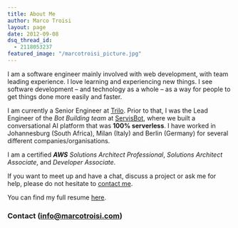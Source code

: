 ```yaml
---
title: About Me
author: Marco Troisi
layout: page
date: 2012-09-08
dsq_thread_id:
  - 2118053237
featured_image: "/marcotroisi_picture.jpg"
---
```

I am a software engineer mainly involved with web development, with team leading experience. I love learning and experiencing new things. I see software development – and technology as a whole – as a way for people to get things done more easily and faster.

I am currently a Senior Engineer at [Trilo](https://www.trilo.io). Prior to that, I was the Lead Engineer of the *Bot Building team* at [ServisBot](https://servisbot.com), where we built a conversational AI platform that was **100% serverless**. I have worked in Johannesburg (South Africa), Milan (Italy) and Berlin (Germany) for several different companies/organisations. 

I am a certified *__AWS__ Solutions Architect Professional*, *Solutions Architect Associate*, and *Developer Associate*. 

If you want to meet up and have a chat, discuss a project or ask me for help, please do not hesitate to [contact me](https://www.marcotroisi.com/contact/).

You can find my full resume [here](https://www.dropbox.com/s/bu19cfek7nqxc83/CV_MarcoTroisi.pdf?dl=0).

### Contact (info@marcotroisi.com)
